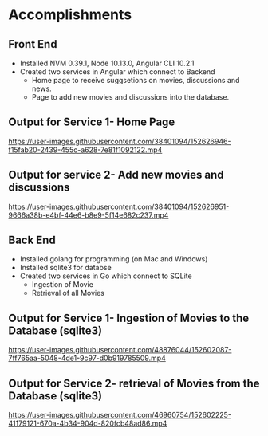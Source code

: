 # Accomplishments

## Front End
* Installed NVM 0.39.1, Node 10.13.0, Angular CLI 10.2.1
* Created two services in Angular which connect to Backend
  * Home page to receive suggsetions on movies, discussions and news.
  * Page to add new movies and discussions into the database.
 
 ## Output for Service 1- Home Page
 
https://user-images.githubusercontent.com/38401094/152626946-f15fab20-2439-455c-a628-7e81f1092122.mp4


## Output for service 2- Add new movies and discussions

https://user-images.githubusercontent.com/38401094/152626951-9666a38b-e4bf-44e6-b8e9-5f14e682c237.mp4


## Back End
* Installed golang for programming (on Mac and Windows)
* Installed sqlite3 for databse
* Created two services in Go which connect to SQLite
  * Ingestion of Movie
  * Retrieval of all Movies

## Output for Service 1- Ingestion of Movies to the Database (sqlite3)


https://user-images.githubusercontent.com/48876044/152602087-7ff765aa-5048-4de1-9c97-d0b919785509.mp4



## Output for Service 2- retrieval of Movies from the Database (sqlite3)

https://user-images.githubusercontent.com/46960754/152602225-41179121-670a-4b34-904d-820fcb48ad86.mp4

